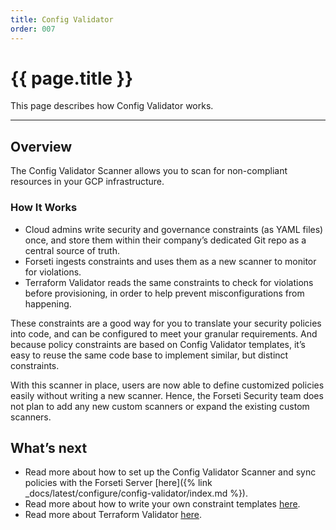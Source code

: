 ```yaml
---
title: Config Validator
order: 007
---
```


# {{ page.title }}

This page describes how Config Validator works.

---

## **Overview**

The Config Validator Scanner allows you to scan for non-compliant resources in 
your GCP infrastructure. 

### **How It Works**

- Cloud admins write security and governance constraints (as YAML files) once, 
and store them within their company’s dedicated Git repo as a central source of 
truth.
- Forseti ingests constraints and uses them as a new scanner to monitor for 
violations.
- Terraform Validator reads the same constraints to check for violations before 
provisioning, in order to help prevent misconfigurations from happening.

These constraints are a good way for you to translate your security policies 
into code, and can be configured to meet your granular requirements. And because 
policy constraints are based on Config Validator templates, it’s easy to reuse 
the same code base to implement similar, but distinct constraints.

With this scanner in place, users are now able to define customized policies 
easily without writing a new scanner. Hence, the Forseti Security team does not 
plan to add any new custom scanners or expand the existing custom scanners.

## **What’s next**
- Read more about how to set up the Config Validator Scanner and sync policies 
with the Forseti Server [here]({% link _docs/latest/configure/config-validator/index.md %}).
- Read more about how to write your own constraint templates [here](https://github.com/forseti-security/policy-library/blob/master/docs/constraint_template_authoring.md).
- Read more about Terraform Validator [here](https://github.com/forseti-security/policy-library/blob/master/docs/user_guide.md#how-to-use-terraform-validator).
